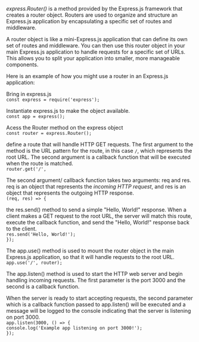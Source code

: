 _express.Router()_ is a method provided by the Express.js framework that creates a router object. Routers are used to organize and structure an Express.js application by encapsulating a specific set of routes and middleware.

A router object is like a mini-Express.js application that can define its own set of routes and middleware. You can then use this router object in your main Express.js application to handle requests for a specific set of URLs. This allows you to split your application into smaller, more manageable components.

Here is an example of how you might use a router in an Express.js application:  

Bring in express.js  
    `const express = require('express');` 

Instantiate express.js to make the object available.  
    `const app = express();`  

Acess the Router method on the express object  
    `const router = express.Router();`  

define a route that will handle HTTP GET requests. The first argument to the method is the URL pattern for the route, in this case `/`, which represents the root URL. The second argument is a callback function that will be executed when the route is matched.  
`router.get('/',`  

The second argument/ callback function takes two arguments: req and res. req is an object that represents the _incoming HTTP request_, and res is an object that represents the outgoing HTTP response.  
    `(req, res) => {`  

the res.send() method to send a simple "Hello, World!" response. When a client makes a GET request to the root URL, the server will match this route, execute the callback function, and send the "Hello, World!" response back to the client.  
  `res.send('Hello, World!');`  
`});`  
  

The app.use() method is used to mount the router object in the main Express.js application, so that it will handle requests to the root URL.  
    `app.use('/', router);`  
    
The app.listen() method is used to start the HTTP web server and begin handling incoming requests. The first parameter is the port 3000 and the second is a callback function.  

When the server is ready to start accepting requests, the second parameter which is a callback function passed to app.listen() will be executed and a message will be logged to the console indicating that the server is listening on port 3000.  
    `app.listen(3000, () => {`  
      `console.log('Example app listening on port 3000!');`  
    `});`  
